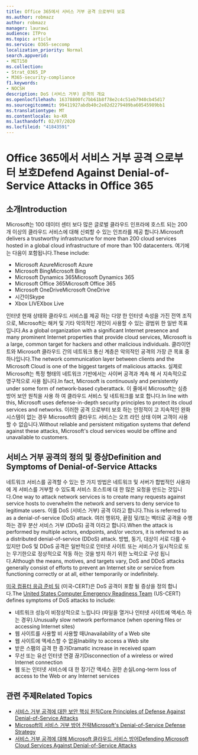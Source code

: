 ```yaml
---
title: Office 365에서 서비스 거부 공격 으로부터 보호
ms.author: robmazz
author: robmazz
manager: laurawi
audience: ITPro
ms.topic: article
ms.service: O365-seccomp
localization_priority: Normal
search.appverid:
- MET150
ms.collection:
- Strat_O365_IP
- M365-security-compliance
f1.keywords:
- NOCSH
description: DoS (서비스 거부) 공격의 개요
ms.openlocfilehash: 16378800fc7bb61b8f78e2c4c51eb7940cb45d17
ms.sourcegitcommit: 99411927abdb40c2e82d2279489ba60545989bb1
ms.translationtype: MT
ms.contentlocale: ko-KR
ms.lasthandoff: 02/07/2020
ms.locfileid: "41843591"
---
```

# <a name="defend-against-denial-of-service-attacks-in-office-365"></a><span data-ttu-id="f72c2-103">Office 365에서 서비스 거부 공격 으로부터 보호</span><span class="sxs-lookup"><span data-stu-id="f72c2-103">Defend Against Denial-of-Service Attacks in Office 365</span></span>

## <a name="introduction"></a><span data-ttu-id="f72c2-104">소개</span><span class="sxs-lookup"><span data-stu-id="f72c2-104">Introduction</span></span>

<span data-ttu-id="f72c2-105">Microsoft는 100 데이터 센터 보다 많은 글로벌 클라우드 인프라에 호스트 되는 200 개 이상의 클라우드 서비스에 대해 신뢰할 수 있는 인프라를 제공 합니다.</span><span class="sxs-lookup"><span data-stu-id="f72c2-105">Microsoft delivers a trustworthy infrastructure for more than 200 cloud services hosted in a global cloud infrastructure of more than 100 datacenters.</span></span> <span data-ttu-id="f72c2-106">여기에는 다음이 포함됩니다.</span><span class="sxs-lookup"><span data-stu-id="f72c2-106">These include:</span></span>

- <span data-ttu-id="f72c2-107">Microsoft Azure</span><span class="sxs-lookup"><span data-stu-id="f72c2-107">Microsoft Azure</span></span>
- <span data-ttu-id="f72c2-108">Microsoft Bing</span><span class="sxs-lookup"><span data-stu-id="f72c2-108">Microsoft Bing</span></span>
- <span data-ttu-id="f72c2-109">Microsoft Dynamics 365</span><span class="sxs-lookup"><span data-stu-id="f72c2-109">Microsoft Dynamics 365</span></span>
- <span data-ttu-id="f72c2-110">Microsoft Office 365</span><span class="sxs-lookup"><span data-stu-id="f72c2-110">Microsoft Office 365</span></span>
- <span data-ttu-id="f72c2-111">Microsoft OneDrive</span><span class="sxs-lookup"><span data-stu-id="f72c2-111">Microsoft OneDrive</span></span>
- <span data-ttu-id="f72c2-112">시간이</span><span class="sxs-lookup"><span data-stu-id="f72c2-112">Skype</span></span>
- <span data-ttu-id="f72c2-113">Xbox LIVE</span><span class="sxs-lookup"><span data-stu-id="f72c2-113">Xbox Live</span></span>

<span data-ttu-id="f72c2-114">인터넷 현재 상태와 클라우드 서비스를 제공 하는 다양 한 인터넷 속성을 가진 전역 조직으로, Microsoft는 해커 및 기타 악의적인 개인이 사용할 수 있는 광범위 한 일반 목표입니다.</span><span class="sxs-lookup"><span data-stu-id="f72c2-114">As a global organization with a significant Internet presence and many prominent Internet properties that provide cloud services, Microsoft is a large, common target for hackers and other malicious individuals.</span></span> <span data-ttu-id="f72c2-115">클라이언트와 Microsoft 클라우드 간의 네트워크 통신 계층은 악의적인 공격의 가장 큰 목표 중 하나입니다.</span><span class="sxs-lookup"><span data-stu-id="f72c2-115">The network communication layer between clients and the Microsoft Cloud is one of the biggest targets of malicious attacks.</span></span> <span data-ttu-id="f72c2-116">실제로 Microsoft는 특정 형태의 네트워크 기반에서는 사이버 공격과 계속 해 서 지속적으로 영구적으로 사용 됩니다.</span><span class="sxs-lookup"><span data-stu-id="f72c2-116">In fact, Microsoft is continuously and persistently under some form of network-based cyberattack.</span></span> <span data-ttu-id="f72c2-117">이 줄에서 Microsoft는 심층 방어 보안 원칙을 사용 하 여 클라우드 서비스 및 네트워크를 보호 합니다.</span><span class="sxs-lookup"><span data-stu-id="f72c2-117">In line with this, Microsoft uses defense-in-depth security principles to protect its cloud services and networks.</span></span> <span data-ttu-id="f72c2-118">이러한 공격 으로부터 보호 하는 안정적이 고 지속적인 완화 시스템이 없는 경우 Microsoft의 클라우드 서비스는 오프 라인 상태 이며 고객이 사용할 수 없습니다.</span><span class="sxs-lookup"><span data-stu-id="f72c2-118">Without reliable and persistent mitigation systems that defend against these attacks, Microsoft's cloud services would be offline and unavailable to customers.</span></span>

## <a name="definition-and-symptoms-of-denial-of-service-attacks"></a><span data-ttu-id="f72c2-119">서비스 거부 공격의 정의 및 증상</span><span class="sxs-lookup"><span data-stu-id="f72c2-119">Definition and Symptoms of Denial-of-Service Attacks</span></span>

<span data-ttu-id="f72c2-120">네트워크 서비스를 공격할 수 있는 한 가지 방법은 네트워크 및 서버가 합법적인 사용자에 게 서비스를 거부할 수 있도록 서비스 호스트에 대 한 많은 요청을 만드는 것입니다.</span><span class="sxs-lookup"><span data-stu-id="f72c2-120">One way to attack network services is to create many requests against service hosts to overwhelm the network and servers to deny service to legitimate users.</span></span> <span data-ttu-id="f72c2-121">이를 DoS (서비스 거부) 공격 이라고 합니다.</span><span class="sxs-lookup"><span data-stu-id="f72c2-121">This is referred to as a denial-of-service (DoS) attack.</span></span> <span data-ttu-id="f72c2-122">여러 행위자, 끝점 및/또는 벡터로 공격을 수행 하는 경우 분산 서비스 거부 (DDoS) 공격 이라고 합니다.</span><span class="sxs-lookup"><span data-stu-id="f72c2-122">When the attack is performed by multiple actors, endpoints, and/or vectors, it is referred to as a distributed denial-of-service (DDoS) attack.</span></span> <span data-ttu-id="f72c2-123">방법, 동기, 대상이 서로 다를 수 있지만 DoS 및 DDoS 공격은 일반적으로 인터넷 사이트 또는 서비스가 일시적으로 또는 무기한으로 정상적으로 작동 하는 것을 방지 하기 위한 노력으로 구성 됩니다.</span><span class="sxs-lookup"><span data-stu-id="f72c2-123">Although the means, motives, and targets vary, DoS and DDoS attacks generally consist of efforts to prevent an Internet site or service from functioning correctly or at all, either temporarily or indefinitely.</span></span>

<span data-ttu-id="f72c2-124">[미국 컴퓨터 응급 준비 팀](https://www.us-cert.gov/) (미국-CERT)은 DoS 공격이 포함 될 증상을 정의 합니다.</span><span class="sxs-lookup"><span data-stu-id="f72c2-124">The [United States Computer Emergency Readiness Team](https://www.us-cert.gov/) (US-CERT) defines symptoms of DoS attacks to include:</span></span>

- <span data-ttu-id="f72c2-125">네트워크 성능이 비정상적으로 느립니다 (파일을 열거나 인터넷 사이트에 액세스 하는 경우).</span><span class="sxs-lookup"><span data-stu-id="f72c2-125">Unusually slow network performance (when opening files or accessing Internet sites)</span></span>
- <span data-ttu-id="f72c2-126">웹 사이트를 사용할 비 사용할 때</span><span class="sxs-lookup"><span data-stu-id="f72c2-126">Unavailability of a Web site</span></span>
- <span data-ttu-id="f72c2-127">웹 사이트에 액세스할 수 없음</span><span class="sxs-lookup"><span data-stu-id="f72c2-127">Inability to access a Web site</span></span>
- <span data-ttu-id="f72c2-128">받은 스팸의 급격 한 증가</span><span class="sxs-lookup"><span data-stu-id="f72c2-128">Dramatic increase in received spam</span></span>
- <span data-ttu-id="f72c2-129">무선 또는 유선 인터넷 연결 끊기</span><span class="sxs-lookup"><span data-stu-id="f72c2-129">Disconnection of a wireless or wired Internet connection</span></span>
- <span data-ttu-id="f72c2-130">웹 또는 인터넷 서비스에 대 한 장기간 액세스 권한 손실</span><span class="sxs-lookup"><span data-stu-id="f72c2-130">Long-term loss of access to the Web or any Internet services</span></span>

## <a name="related-topics"></a><span data-ttu-id="f72c2-131">관련 주제</span><span class="sxs-lookup"><span data-stu-id="f72c2-131">Related Topics</span></span>

- [<span data-ttu-id="f72c2-132">서비스 거부 공격에 대한 보안 핵심 원칙</span><span class="sxs-lookup"><span data-stu-id="f72c2-132">Core Principles of Defense Against Denial-of-Service Attacks</span></span>](office-365-core-principles-of-defense-against-dos-attacks.md)
- [<span data-ttu-id="f72c2-133">Microsoft의 서비스 거부 방어 전략</span><span class="sxs-lookup"><span data-stu-id="f72c2-133">Microsoft's Denial-of-Service Defense Strategy</span></span>](office-365-microsoft-dos-defense-strategy.md)
- [<span data-ttu-id="f72c2-134">서비스 거부 공격에 대해 Microsoft 클라우드 서비스 방어</span><span class="sxs-lookup"><span data-stu-id="f72c2-134">Defending Microsoft Cloud Services Against Denial-of-Service Attacks</span></span>](office-365-defending-cloud-services-against-dos-attacks.md)
